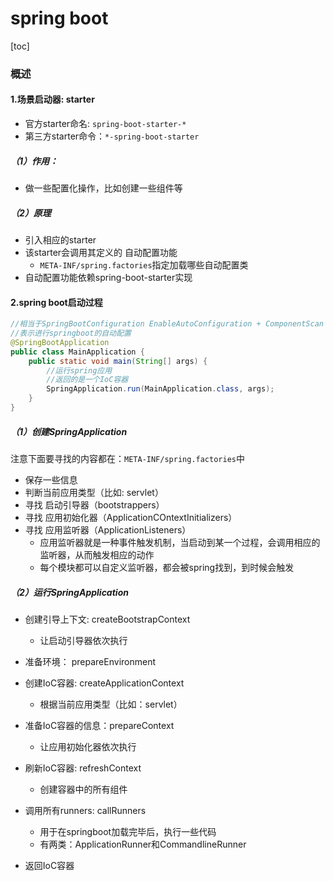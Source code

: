 # spring boot

[toc]

### 概述

#### 1.场景启动器: starter

* 官方starter命名: `spring-boot-starter-*`
* 第三方starter命令：`*-spring-boot-starter`

##### （1）作用：
* 做一些配置化操作，比如创建一些组件等

##### （2）原理

* 引入相应的starter
* 该starter会调用其定义的 自动配置功能
  * `META-INF/spring.factories`指定加载哪些自动配置类
* 自动配置功能依赖spring-boot-starter实现

#### 2.spring boot启动过程

```java
//相当于SpringBootConfiguration EnableAutoConfiguration + ComponentScan
//表示进行springboot的自动配置
@SpringBootApplication
public class MainApplication {
    public static void main(String[] args) {
        //运行spring应用
        //返回的是一个IoC容器
        SpringApplication.run(MainApplication.class, args);
    }
}
```

##### （1）创建SpringApplication

注意下面要寻找的内容都在：`META-INF/spring.factories`中
* 保存一些信息
* 判断当前应用类型（比如: servlet）
* 寻找 启动引导器（bootstrappers）
* 寻找 应用初始化器（ApplicationCOntextInitializers）
* 寻找 应用监听器（ApplicationListeners）
  * 应用监听器就是一种事件触发机制，当启动到某一个过程，会调用相应的监听器，从而触发相应的动作
  * 每个模块都可以自定义监听器，都会被spring找到，到时候会触发

##### （2）运行SpringApplication

* 创建引导上下文: createBootstrapContext
  * 让启动引导器依次执行
* 准备环境： prepareEnvironment
* 创建IoC容器: createApplicationContext
  * 根据当前应用类型（比如：servlet）
* 准备IoC容器的信息：prepareContext
  * 让应用初始化器依次执行
* 刷新IoC容器: refreshContext
  * 创建容器中的所有组件
* 调用所有runners: callRunners
  * 用于在springboot加载完毕后，执行一些代码
  * 有两类：ApplicationRunner和CommandlineRunner

* 返回IoC容器
